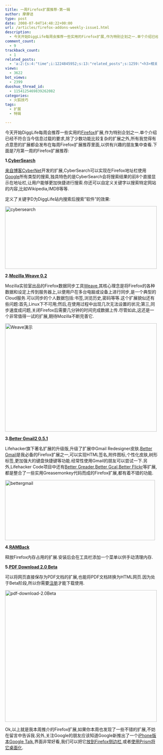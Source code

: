 ```yaml
---
title: 一周Firefox扩展推荐-第一辑
author: 摩摩诘
type: post
date: 2008-07-04T14:48:22+00:00
url: /articles/firefox-addons-weekly-issue1.html
description:
  - 今天开始DiggLife每周会推荐一些实用的Firefox扩展,作为特别企划之一.单个介绍已经不符合当今信息过载的要求,除了少数功能比较复杂的扩展之外,所有我觉得有点意思的扩展都会发布在每周Firefox扩展推荐里面,以供有兴趣的朋友集中查看.下面是7月第一周的Firefox扩展推荐.
comment_count:
  - 9
trackback_count:
  - 1
related_posts:
  - 'a:2:{s:4:"time";i:1224845952;s:13:"related_posts";s:1259:"<h3>相关日志</h3><ul class="related_post"><li><a href="http://www.digglife.cn/articles/firefox-addons-weekly-issue3.html" title="一周Firefox扩展推荐-第三辑">一周Firefox扩展推荐-第三辑</a></li><li><a href="http://www.digglife.cn/articles/firefox-addons-weekly-issue2.html" title="一周Firefox扩展推荐-第二辑">一周Firefox扩展推荐-第二辑</a></li><li><a href="http://www.digglife.cn/articles/social-web-firefox-yoono.html" title="社会化浏览器扩展Yoono">社会化浏览器扩展Yoono</a></li><li><a href="http://www.digglife.cn/articles/add-google-toolbar-functions-firefox3.html" title="给Firefox 3添加Google Toolbar的功能">给Firefox 3添加Google Toolbar的功能</a></li><li><a href="http://www.digglife.cn/articles/firefox-addons-new-site.html" title="Firefox 3附加软件页面预览">Firefox 3附加软件页面预览</a></li><li><a href="http://www.digglife.cn/articles/creat-a-ultimate-web-development-tool-with-firefox.html" title="让Firefox变成终极网页设计工具">让Firefox变成终极网页设计工具</a></li><li><a href="http://www.digglife.cn/articles/firefox-universal-uploader.html" title="Firefox:全能上传扩展FireUploader">Firefox:全能上传扩展FireUploader</a></li></ul>";}'
views:
  - 3622
bot_views:
  - 2399
duoshuo_thread_id:
  - 1154125469839262082
categories:
  - 火狐技巧
tags:
  - 扩展
  - 特辑

---
```

今天开始DiggLife每周会推荐一些实用的<a title="火狐技巧" href="https://www.digglife.net/articles/category/firefox" target="_blank">Firefox</a>扩展,作为特别企划之一.单个介绍已经不符合当今信息过载的要求,除了少数功能比较复杂的扩展之外,所有我觉得有点意思的扩展都会发布在每周Firefox扩展推荐里面,以供有兴趣的朋友集中查看.下面是7月第一周的Firefox扩展推荐:

<!--more-->

**1.[CyberSearch][1]**

<a title="CyberNotes: CyberSearch Firefox Extension" href="http://cybernetnews.com/2008/07/02/cybernotes-cybersearch-firefox-extension/" target="_blank">来自博客CyberNet</a>开发的扩展,CyberSearch可以实现在Firefox地址栏使用[Google][2]所有类型的搜索,独具特色的是CyberSearch会将搜索结果的前8个直接显示在地址栏,让用户能够更加快捷进行搜索.你还可以自定义关键字以搜索特定网站的内容,比如Wikipedia,IMDB等等.

定义了关键字D为DiggLife站内搜索后搜索&#8221;软件&#8221;的效果:

[<img src="https://www.digglife.net/qiniu/2561/image/a7e738987ce5f33fca85ad9b54045c25.jpg" alt="cybersearch" width="500" height="206" />][3]

**2.<a title="Mozilla Weave 0.2" href="https://services.mozilla.com/" target="_blank">Mozilla Weave 0.2</a>**

Mozilla实验室出品的Firefox数据同步工具<a title="Weave的介绍" href="http://labs.mozilla.com/2007/12/introducing-weave/" target="_blank">Weave</a>,其核心理念是将Firefox的各种数据和设定上传到服务器上,以便用户在多台电脑或设备上进行同步,是一个典型的Cloud服务.可以同步的个人数据包括:书签,浏览历史,密码等等.这个扩展貌似还有些问题:首先,Linux下不可用;然后,在使用过程中出现几次无法设置的状况;第三,同步速度成问题,关闭Firefox后需要几分钟的时间完成数据上传.尽管如此,这还是一个非常值得一试的扩展,期待Mozilla不断完善它.

[<img src="https://www.digglife.net/qiniu/2561/image/52ed1b3061890b3bce1e5869e746d544.jpg" alt="Weave演示" width="500" height="356" />][4]

**3.[Better Gmail2 0.5.1][5]**

Lifehacker旗下著名扩展的升级版,升级了扩展中Gmail Redesigner皮肤.<a title="Firefox:个性化Gmail续集(Better Gmail 0.5)" href="https://www.digglife.net/articles/customize-gmail-better-gmail05.html" target="_blank">Better Gmail</a>是我必备的Firefox扩展之一,可以实现HTML签名,附件图标,个性化皮肤,树形标签,更加强大的键盘快捷键等功能.经常性使用Gmail的朋友可以尝试一下.另外,Lifehacker Code项目中还有<a title="Better GReader扩展" href="http://lifehacker.com/software/exclusive-lifehacker-download/trick-out-google-reader-with-better-greader-262020.php" target="_blank">Better Greader</a>,<a title="Better Google Calendar扩展" href="http://lifehacker.com/software/exclusive-lifehacker-download/enhance-google-calendar-with-the-better-gcal-firefox-extension-260074.php" target="_blank">Better Gcal</a>,<a title="Better Flickr" href="http://lifehacker.com/software/lifehacker-code/upgrade-flickr-with-the-better-flickr-firefox-extension-263985.php" target="_blank">Better Flickr</a>等扩展,都是整合了一些实用Greasemonkey代码而成的Firefox扩展,都有着不错的功能.
  
[<img src="https://www.digglife.net/qiniu/2561/image/cca8ed93662cab52ec97c5d3a485c9b3.jpg" alt="bettergmail" width="494" height="198" />][6]

**4.<a title="RAMBack" href="https://addons.mozilla.org/en-US/firefox/addon/5972" target="_blank">RAMBack</a>**

释放Firefox内存占用的扩展.安装后会在工具栏添加一个菜单以供手动清理内存.

**5.<a title="PDF Download 2.0 Beta" href="http://blog.nitropdf.com/index.php/2008/07/01/pdf-download-beta-firefox/" target="_blank">PDF Download 2.0 Beta</a>**

可以将网页直接保存为PDF文档的扩展,也能将PDF文档转换为HTML网页.因为处于Beta阶段,所以你需要<a title="PDF Download Beta版注册" href="http://www.pdfdownload.org/beta/signup.asp" target="_blank">注册</a>才能下载使用.
  
[<img src="https://www.digglife.net/qiniu/2561/image/48f893dff200a7f3215a337085becdd4.jpg" alt="pdf-download-2.0Beta" width="500" height="433" />][7]

Ok,以上就是我本周推介的Firefox扩展,如果你本周也发现了一些不错的扩展,不妨在留言中告诉我.另外,关注Google的朋友应该知道Google新推出了一个[iPhone版本Google Talk][8],界面非常好看,我们可以把它<a title="集装:在Firefox侧边栏载入Google应用" href="https://www.digglife.net/articles/google-apps-firefox-sidebar.html" target="_blank">放到Firefox侧边栏</a>,或者<a title="Prism扩展:将Web应用桌面化" href="https://www.digglife.net/articles/prism-extension.html" target="_blank">使用Prism将它桌面化</a>.

 [1]: https://addons.mozilla.org/en-US/firefox/addon/7931 "Cybersearch扩展"
 [2]: https://www.digglife.net/articles/category/about-google "谷歌相关"
 [3]: http://www.flickr.com/photos/27826165@N03/2635732047/ "cybersearch搜索演示"
 [4]: http://www.flickr.com/photos/27826165@N03/2635743999/ "Flickr 上 DiggLife.cn 的 Weave演示"
 [5]: http://lifehacker.com/software/exclusive-lifehacker-download/better-gmail-2-firefox-extension-for-new-gmail-320618.php "Better Gmail扩展0.5.1"
 [6]: http://www.flickr.com/photos/27826165@N03/2636642066/ "Flickr 上 DiggLife.cn 的 bettergmail"
 [7]: http://www.flickr.com/photos/27826165@N03/2636633232/ "Flickr 上 DiggLife.cn 的 pdf-download-2.0Beta"
 [8]: http://talkgadget.google.com/talkgadget/m "iPhone版Gtalk"
